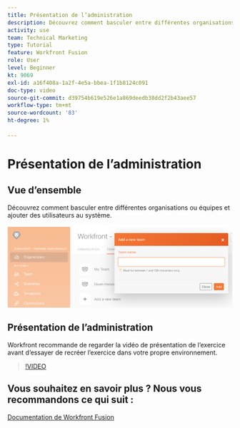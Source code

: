 ```yaml
---
title: Présentation de l’administration
description: Découvrez comment basculer entre différentes organisations ou équipes et ajouter des utilisateurs au système dans [!DNL Adobe Workfront Fusion].
activity: use
team: Technical Marketing
type: Tutorial
feature: Workfront Fusion
role: User
level: Beginner
kt: 9069
exl-id: a16f408a-1a2f-4e5a-bbea-1f1b8124c091
doc-type: video
source-git-commit: d39754b619e526e1a869deedb38dd2f2b43aee57
workflow-type: tm+mt
source-wordcount: '83'
ht-degree: 1%

---
```


# Présentation de l’administration

## Vue d’ensemble

Découvrez comment basculer entre différentes organisations ou équipes et ajouter des utilisateurs au système.

![Une image d’un scénario avec gestion des erreurs](assets/workfront-fusion-administration-1.png)

## Présentation de l’administration

Workfront recommande de regarder la vidéo de présentation de l’exercice avant d’essayer de recréer l’exercice dans votre propre environnement.

>[!VIDEO](https://video.tv.adobe.com/v/335310/?quality=12)

## Vous souhaitez en savoir plus ? Nous vous recommandons ce qui suit :

[Documentation de Workfront Fusion](https://experienceleague.adobe.com/docs/workfront/using/adobe-workfront-fusion/workfront-fusion-2.html?lang=en)
